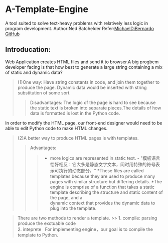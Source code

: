 # A-Template-Engine
A tool suited to solve text-heavy problems with relatively less logic in program development. 
  Author:Ned Batchelder
  Refer:[MichaelDiBernardo GitHub](https://github.com/aosabook/500lines/tree/master/template-engine " ")
    

## Introducation:
  Web Application creates HTML files and send it to browser.A big progbem developer facing is that how best to generate a large string       containing a mix of static and dynamic data?

> (1)One way: Have string constants in code, and join them together to produce the page. Dynamic data would be inserted with string   
substitution of some sort.  
>> Disadvantages: The logic of the page is hard to see because the static text is broken into separate pieces.The details of how data is formatted is lost in the Python code.
       
   In order to modify the HTML page, our front-end designer would need to be able to edit Python code to make HTML changes.

> (2)A better way to produce HTML pages is with templates.  
>> Advantages: 
 >>>  - more logics are represented in static text.
      - "模板语言恰好相反：它大多是静态文字文本，同时用特殊的符号表示可执行的动态部分。"
  *These files are called templates because they are used to produce many pages with similar structure but differing details.
  *The engine is comprise of a function that takes a static template describing the structure and static content of the page, and a   
     dynamic context that provides the dynamic data to plug into the template. 
  
 > There are two methods to render a template.
    >> 1. compile: parsing produce the exctuable code  
       2. inteprete
   
For implementing engine，our goal is to compile the template to Python.
